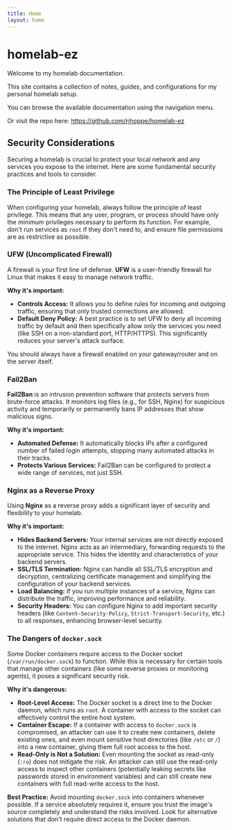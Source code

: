 ```yaml
---
title: Home
layout: home
---
```


# homelab-ez

Welcome to my homelab documentation.

This site contains a collection of notes, guides, and configurations for my personal homelab setup.

You can browse the available documentation using the navigation menu. 

Or visit the repo here: https://github.com/rjhoppe/homelab-ez

## Security Considerations

Securing a homelab is crucial to protect your local network and any services you expose to the internet. Here are some fundamental security practices and tools to consider.

### The Principle of Least Privilege
When configuring your homelab, always follow the principle of least privilege. This means that any user, program, or process should have only the minimum privileges necessary to perform its function. For example, don't run services as `root` if they don't need to, and ensure file permissions are as restrictive as possible.

### UFW (Uncomplicated Firewall)
A firewall is your first line of defense. **UFW** is a user-friendly firewall for Linux that makes it easy to manage network traffic. 

**Why it's important:**
*   **Controls Access:** It allows you to define rules for incoming and outgoing traffic, ensuring that only trusted connections are allowed.
*   **Default Deny Policy:** A best practice is to set UFW to deny all incoming traffic by default and then specifically allow only the services you need (like SSH on a non-standard port, HTTP/HTTPS). This significantly reduces your server's attack surface.

You should always have a firewall enabled on your gateway/router and on the server itself.

### Fail2Ban
**Fail2Ban** is an intrusion prevention software that protects servers from brute-force attacks. It monitors log files (e.g., for SSH, Nginx) for suspicious activity and temporarily or permanently bans IP addresses that show malicious signs.

**Why it's important:**
*   **Automated Defense:** It automatically blocks IPs after a configured number of failed login attempts, stopping many automated attacks in their tracks.
*   **Protects Various Services:** Fail2Ban can be configured to protect a wide range of services, not just SSH.

### Nginx as a Reverse Proxy
Using **Nginx** as a reverse proxy adds a significant layer of security and flexibility to your homelab.

**Why it's important:**
*   **Hides Backend Servers:** Your internal services are not directly exposed to the internet. Nginx acts as an intermediary, forwarding requests to the appropriate service. This hides the identity and characteristics of your backend servers.
*   **SSL/TLS Termination:** Nginx can handle all SSL/TLS encryption and decryption, centralizing certificate management and simplifying the configuration of your backend services.
*   **Load Balancing:** If you run multiple instances of a service, Nginx can distribute the traffic, improving performance and reliability.
*   **Security Headers:** You can configure Nginx to add important security headers (like `Content-Security-Policy`, `Strict-Transport-Security`, etc.) to all responses, enhancing browser-level security.

### The Dangers of `docker.sock`
Some Docker containers require access to the Docker socket (`/var/run/docker.sock`) to function. While this is necessary for certain tools that manage other containers (like some reverse proxies or monitoring agents), it poses a significant security risk.

**Why it's dangerous:**
*   **Root-Level Access:** The Docker socket is a direct line to the Docker daemon, which runs as `root`. A container with access to the socket can effectively control the entire host system.
*   **Container Escape:** If a container with access to `docker.sock` is compromised, an attacker can use it to create new containers, delete existing ones, and even mount sensitive host directories (like `/etc` or `/`) into a new container, giving them full root access to the host.
*   **Read-Only is Not a Solution:** Even mounting the socket as read-only (`:ro`) does not mitigate the risk. An attacker can still use the read-only access to inspect other containers (potentially leaking secrets like passwords stored in environment variables) and can still create new containers with full read-write access to the host.

**Best Practice:** Avoid mounting `docker.sock` into containers whenever possible. If a service absolutely requires it, ensure you trust the image's source completely and understand the risks involved. Look for alternative solutions that don't require direct access to the Docker daemon. 